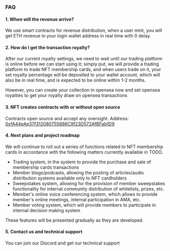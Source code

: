 ### FAQ

#### 1. When will the revenue arrive?

We use smart contracts for revenue distribution, when a user mint, you will get ETH revenue in your login wallet address in real time with 0 delay.


#### 2. How do I get the transaction royalty?

After our current royalty settings, we need to wait until our trading platform is online before we can start using it; simply put, we will provide a trading platform to trade NFT membership cards, and when users trade on it, your set royalty percentage will be deposited to your wallet account, which will also be in real time, and is expected to be online within 1-2 months.

However, you can create your collection in opensea now and set opensea royalties to get your royalty draw on opensea transactions

#### 3. NFT creates contracts with or without open source

Contracts open source and accept any oversight. Address: [0xfA44eAe37f312080755886C9f23D572AfBFab1D9](https://etherscan.io/address/0xfA44eAe37f312080755886C9f23D572AfBFab1D9)

#### 4. Next plans and project roadmap

We will continue to roll out a series of functions related to NFT membership cards in accordance with the following matters currently available in TODO.
- Trading system, in the system to provide the purchase and sale of membership cards transactions
- Member blogs/podcasts, allowing the posting of articles/audio distribution systems available only to NFT cardholders
- Sweepstakes system, allowing for the provision of member sweepstakes functionality for internal community distribution of whitelists, prizes, etc.
- Member's online voice conferencing system, which allows to provide member's online meetings, internal participation in AMA, etc.
- Member voting system, which will provide members to participate in internal decision making system

These features will be presented gradually as they are developed.

#### 5. Contact us and technical support

You can join our Discord and get our technical support
